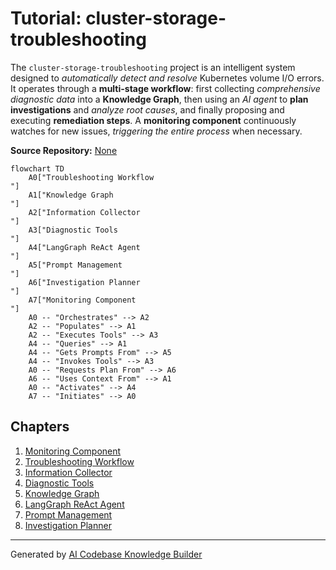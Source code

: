# Tutorial: cluster-storage-troubleshooting

The `cluster-storage-troubleshooting` project is an intelligent system designed to
*automatically detect and resolve* Kubernetes volume I/O errors. It operates through a
**multi-stage workflow**: first collecting _comprehensive diagnostic data_ into a
**Knowledge Graph**, then using an _AI agent_ to **plan investigations** and *analyze
root causes*, and finally proposing and executing **remediation steps**. A **monitoring
component** continuously watches for new issues, *triggering the entire process* when
necessary.


**Source Repository:** [None](None)

```mermaid
flowchart TD
    A0["Troubleshooting Workflow
"]
    A1["Knowledge Graph
"]
    A2["Information Collector
"]
    A3["Diagnostic Tools
"]
    A4["LangGraph ReAct Agent
"]
    A5["Prompt Management
"]
    A6["Investigation Planner
"]
    A7["Monitoring Component
"]
    A0 -- "Orchestrates" --> A2
    A2 -- "Populates" --> A1
    A2 -- "Executes Tools" --> A3
    A4 -- "Queries" --> A1
    A4 -- "Gets Prompts From" --> A5
    A4 -- "Invokes Tools" --> A3
    A0 -- "Requests Plan From" --> A6
    A6 -- "Uses Context From" --> A1
    A0 -- "Activates" --> A4
    A7 -- "Initiates" --> A0
```

## Chapters

1. [Monitoring Component
](01_monitoring_component_.md)
2. [Troubleshooting Workflow
](02_troubleshooting_workflow_.md)
3. [Information Collector
](03_information_collector_.md)
4. [Diagnostic Tools
](04_diagnostic_tools_.md)
5. [Knowledge Graph
](05_knowledge_graph_.md)
6. [LangGraph ReAct Agent
](06_langgraph_react_agent_.md)
7. [Prompt Management
](07_prompt_management_.md)
8. [Investigation Planner
](08_investigation_planner_.md)


---

Generated by [AI Codebase Knowledge Builder](https://github.com/The-Pocket/Tutorial-Codebase-Knowledge)